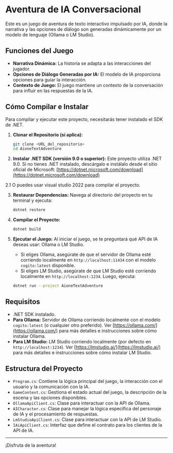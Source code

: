 # Aventura de IA Conversacional

Este es un juego de aventura de texto interactivo impulsado por IA, donde la narrativa y las opciones de diálogo son generadas dinámicamente por un modelo de lenguaje (Ollama o LM Studio).

## Funciones del Juego

- **Narrativa Dinámica:** La historia se adapta a las interacciones del jugador.
- **Opciones de Diálogo Generadas por IA:** El modelo de IA proporciona opciones para guiar la interacción.
- **Contexto de Juego:** El juego mantiene un contexto de la conversación para influir en las respuestas de la IA.

## Cómo Compilar e Instalar

Para compilar y ejecutar este proyecto, necesitarás tener instalado el SDK de .NET.

1. **Clonar el Repositorio (si aplica):**
   ```bash
   git clone <URL_del_repositorio>
   cd AioneTextAdventure
   ```

2. **Instalar .NET SDK (versión 9.0 o superior):**
   Este proyecto utiliza .NET 9.0. Si no tienes .NET instalado, descárgalo e instálalo desde el sitio oficial de Microsoft: [https://dotnet.microsoft.com/download](https://dotnet.microsoft.com/download)
   
2.1 O puedes usar visual studio 2022 para compilar el proyecto.

3. **Restaurar Dependencias:**
   Navega al directorio del proyecto en tu terminal y ejecuta:
   ```bash
   dotnet restore
   ```

4. **Compilar el Proyecto:**
   ```bash
   dotnet build
   ```

5. **Ejecutar el Juego:**
   Al iniciar el juego, se te preguntará qué API de IA deseas usar: Ollama o LM Studio.
   - Si eliges Ollama, asegúrate de que el servidor de Ollama esté corriendo localmente en `http://localhost:11434` con el modelo `cogito:latest` disponible.
   - Si eliges LM Studio, asegúrate de que LM Studio esté corriendo localmente en `http://localhost:1234`.
   Luego, ejecuta:
   ```bash
   dotnet run --project AioneTextAdventure
   ```

## Requisitos

- .NET SDK instalado.
- **Para Ollama:** Servidor de Ollama corriendo localmente con el modelo `cogito:latest` (o cualquier otro preferido).
  Ver [https://ollama.com/](https://ollama.com/) para más detalles e instrucciones sobre cómo instalar Ollama.
- **Para LM Studio:** LM Studio corriendo localmente (por defecto en `http://localhost:1234`).
  Ver [https://lmstudio.ai/](https://lmstudio.ai/) para más detalles e instrucciones sobre cómo instalar LM Studio.

## Estructura del Proyecto

- `Program.cs`: Contiene la lógica principal del juego, la interacción con el usuario y la comunicación con la IA.
- `GameContext.cs`: Gestiona el estado actual del juego, la descripción de la escena y las opciones disponibles.
- `OllamaApiClient.cs`: Clase para interactuar con la API de Ollama.
- `AICharacter.cs`: Clase para manejar la lógica específica del personaje de IA y el procesamiento de respuestas.
- `LmStudioApiClient.cs`: Clase para interactuar con la API de LM Studio.
- `IAiApiClient.cs`: Interfaz que define el contrato para los clientes de la API de IA.

---

¡Disfruta de la aventura!
